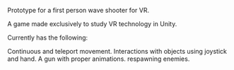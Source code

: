 Prototype for a first person wave shooter for VR. 

A game made exclusively to study VR technology in Unity.

Currently has the following:

Continuous and teleport movement.
Interactions with objects using joystick and hand.
A gun with proper animations.
respawning enemies.

